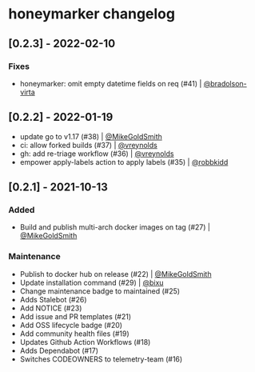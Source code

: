 # honeymarker changelog

## [0.2.3] - 2022-02-10

### Fixes

- honeymarker: omit empty datetime fields on req (#41) | [@bradolson-virta](https://github.com/bradolson-virta)

## [0.2.2] - 2022-01-19

- update go to v1.17 (#38) | [@MikeGoldSmith](https://github.com/MikeGoldsmith)
- ci: allow forked builds (#37) | [@vreynolds](https://github.com/vreynolds)
- gh: add re-triage workflow (#36) | [@vreynolds](https://github.com/vreynolds)
- empower apply-labels action to apply labels (#35) | [@robbkidd](https://github.com/robbkidd)

## [0.2.1] - 2021-10-13

### Added

- Build and publish multi-arch docker images on tag (#27) | [@MikeGoldSmith](https://github.com/MikeGoldsmith)

### Maintenance

- Publish to docker hub on release (#22) | [@MikeGoldSmith](https://github.com/MikeGoldsmith)
- Update installation command (#29) | [@bixu](https://github.com/bixu)
- Change maintenance badge to maintained (#25)
- Adds Stalebot (#26)
- Add NOTICE (#23)
- Add issue and PR templates (#21)
- Add OSS lifecycle badge (#20)
- Add community health files (#19)
- Updates Github Action Workflows (#18)
- Adds Dependabot (#17)
- Switches CODEOWNERS to telemetry-team (#16)
